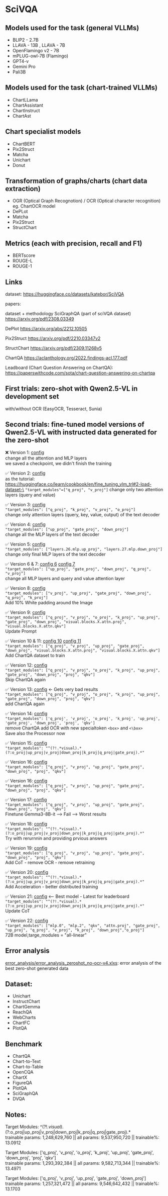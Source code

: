 # SciVQA
## Models used for the task (general VLLMs)
- BLIP2 - 2.7B
- LLAVA - 13B , LLAVA - 7B
- OpenFlamingo v2 - 7B
- mPLUG-owl-7B (Flamingo)
- GPT4-v
- Gemini Pro
- Pali3B
## Models used for the task (chart-trained VLLMs)
- ChartLLama
- ChartAssistant
- ChartInstruct
- ChartAst
## Chart specialist models
- ChartBERT
- Pix2Struct
- Matcha
- Unichart
- Donut


## Transformation of graphs/charts (chart data extraction)
- OGR (Optical Graph Recognotion) / OCR (Optical character recognition) eg. ChartOCR model
- DePLot
- Matcha
- Pix2Struct
- StructChart

## Metrics (each with precision, recall and F1)
- BERTscore
- ROUGE-L
- ROUGE-1

## Links

dataset:
https://huggingface.co/datasets/katebor/SciVQA

papers:

dataset + methodology
SciGraphQA (part of sciVQA dataset)
https://arxiv.org/pdf/2308.03349

DePlot
https://arxiv.org/abs/2212.10505

Pix2Struct
https://arxiv.org/pdf/2210.03347v2

StructChart
https://arxiv.org/pdf/2309.11268v5

ChartQA
https://aclanthology.org/2022.findings-acl.177.pdf

Leadboard (Chart Question Answering on ChartQA):
https://paperswithcode.com/sota/chart-question-answering-on-chartqa

## First trials: zero-shot with Qwen2.5-VL in development set
with/without OCR (EasyOCR, Tesseract, Sunia)

## Second trials: fine-tuned model versions of Qwen2.5-VL with instructed data generated for the zero-shot

❌ Version 1: [config](LoRa_versions/Version_1/adapter_config.json)\
change all the attention and MLP layers\
we saved a checkpoint, we didn't finish the training

✅ Version 2: [config](LoRa_versions/Version_2/adapter_config.json)\
as the tutorial: https://huggingface.co/learn/cookbook/en/fine_tuning_vlm_trl#2-load-dataset-\
`"target_modules"=["q_proj", "v_proj"]`
change only two attention layers (query and value)


✅ Version 3: [config](LoRa_versions/Version_3/adapter_config.json)\
`"target_modules": ["q_proj", "k_proj", "v_proj", "o_proj"]`\
change only attention layers (query, key, value, output) of the text decoder

✅ Version 4: [config](LoRa_versions/Version_4/adapter_config.json)\
`"target_modules": ["up_proj", "gate_proj", "down_proj"]`\
change all the MLP layers of the text decoder

✅ Version 5: [config](LoRa_versions/Version_5/adapter_config.json)\
`"target_modules": ["layers.26.mlp.up_proj", "layers.27.mlp.down_proj"]`\
change only final MLP layers of the text decoder

✅ Version 6 & 7: [config 6](LoRa_versions/Version_6/adapter_config.json) [config 7](LoRa_versions/Version_7/adapter_config.json)\
`"target_modules": ["up_proj", "gate_proj", "down_proj", "q_proj", "v_proj"]`\
change all MLP layers and query and value attention layer

✅ Version 8: [config](LoRa_versions/Version_8/adapter_config.json)\
`"target_modules": ["v_proj", "up_proj", "gate_proj", "down_proj", "q_proj", "k_proj"]`\
Add 10% White padding around the Image

✅ Version 9: [config](LoRa_versions/Version_9/adapter_config.json)\
`"target_modules": ["q_proj", "v_proj", "o_proj", "k_proj", "up_proj", "gate_proj", "down_proj", "visual.blocks.X.attn.proj", "visual.blocks.X.attn.qkv"]`\
Update Prompt

✅ Version 10 & 11: [config 10](LoRa_versions/Version_10/adapter_config.json) [config 11](LoRa_versions/Version_11/adapter_config.json)\
`"target_modules": ["q_proj", "v_proj", "up_proj", "gate_proj", "down_proj", "visual.blocks.X.attn.proj", "visual.blocks.X.attn.qkv"]`\
Add ChartQA dataset to train

✅ Version 12: [config](LoRa_versions/Version_12/adapter_config.json)\
`"target_modules": ["q_proj", "v_proj", "o_proj", "k_proj", "up_proj", "gate_proj", "down_proj", "proj", "qkv"]`\
Skip ChartQA again

✅ Version 13: [config](LoRa_versions/Version_13/adapter_config.json) <- Gets very bad results\
`"target_modules": ["q_proj", "v_proj", "o_proj", "k_proj", "up_proj", "gate_proj", "down_proj", "proj", "qkv"]`\
add ChartQA again

✅ Version 14: [config](LoRa_versions/Version_14/adapter_config.json)\
`"target_modules": ['q_proj', 'v_proj', 'o_proj', 'k_proj', 'up_proj', 'gate_proj', 'down_proj', 'proj', 'qkv']`\
remove ChartQA add OCR with new specialtoken `<box>` and `<\box>`\
Save also the Processor now

✅ Version 15: [config](LoRa_versions/Version_15/adapter_config.json)\
`"target_modules": "^(?!.*visual).*(?:o_proj|up_proj|v_proj|down_proj|k_proj|q_proj|gate_proj).*"`

✅ Version 16: [config](LoRa_versions/Version_16/adapter_config.json)\
`"target_modules": ["q_proj", "v_proj", "up_proj", "gate_proj", "down_proj", "proj", "qkv"]`

✅ Version 16: [config](LoRa_versions/Version_16/adapter_config.json)\
`"target_modules": ["q_proj", "v_proj", "up_proj", "gate_proj", "down_proj", "proj", "qkv"]`

✅ Version 17: [config](LoRa_versions/Version_17/adapter_config.json)\
`"target_modules": ["q_proj", "v_proj", "up_proj", "gate_proj", "down_proj", "proj", "qkv"]`\
Finetune Gemma3-8B-it --> Fail --> Worst results

✅ Version 18: [config](LoRa_versions/Version_18/adapter_config.json)\
`"target_modules": "^(?!.*visual).*(?:o_proj|up_proj|v_proj|down_proj|k_proj|q_proj|gate_proj).*"`\
Try with rerurnnin and providing prvious answers

✅ Version 19: [config](LoRa_versions/Version_19/adapter_config.json)\
`"target_modules": ["q_proj", "v_proj", "up_proj", "gate_proj", "down_proj", "proj", "qkv"]`\
Add CoT - remove OCR - remove retraining

✅ Version 20: [config](LoRa_versions/Version_20/adapter_config.json)\
`"target_modules": "^(?!.*visual).*(?:o_proj|up_proj|v_proj|down_proj|k_proj|q_proj|gate_proj).*"`\
Add Acceleration - better distributed training

✅ Version 21: [config](LoRa_versions/Version_21/adapter_config.json) <-- Best model - Latest for leaderboard \
`"target_modules": "^(?!.*visual).*(?:o_proj|up_proj|v_proj|down_proj|k_proj|q_proj|gate_proj).*"`\
Update CoT

✅ Version 22: [config](LoRa_versions/Version_22/adapter_config.json)\
`"target_modules": ["mlp.0", "mlp.2", "qkv", "attn.proj", "gate_proj", "up_proj", "q_proj", "v_proj", "k_proj", "down_proj","o_proj"]`\
72B model,targe_modules = "all-linear"


## Error analysis
[error_analysis/error_analysis_zeroshot_no-ocr-v4.xlxs](error_analysis/error_analysis_zeroshot_no-ocr-v4.xlsx): error analysis of the best zero-shot generated data

## Dataset:
- Unichart
- InstructChart
- ChartGemma
- ReachQA
- WebCharts
- ChartFC
- PlotQA

## Benchmark
- ChartQA
- Chart-to-Text
- Chart-to-Table
- OpenCQA
- ChartX
- FigureQA
- PlotQA
- SciGraphQA
- DVQA

## Notes:
Target Modules: ^(?!.*visual).*(?:o_proj|up_proj|v_proj|down_proj|k_proj|q_proj|gate_proj).*\
trainable params: 1,248,629,760 || all params: 9,537,950,720 || trainable%: 13.0912

Target Modules: ['q_proj', 'v_proj', 'o_proj', 'k_proj', 'up_proj', 'gate_proj', 'down_proj', 'proj', 'qkv']\
trainable params: 1,293,392,384 || all params: 9,582,713,344 || trainable%: 13.4971

Target Modules: ['q_proj', 'v_proj', 'up_proj', 'gate_proj', 'down_proj']\
trainable params: 1,257,321,472 || all params: 9,546,642,432 || trainable%: 13.1703
